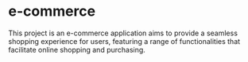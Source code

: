 # e-commerce
This project is an e-commerce application  aims to provide a seamless shopping experience for users, featuring a range of functionalities that facilitate online shopping and purchasing. 
